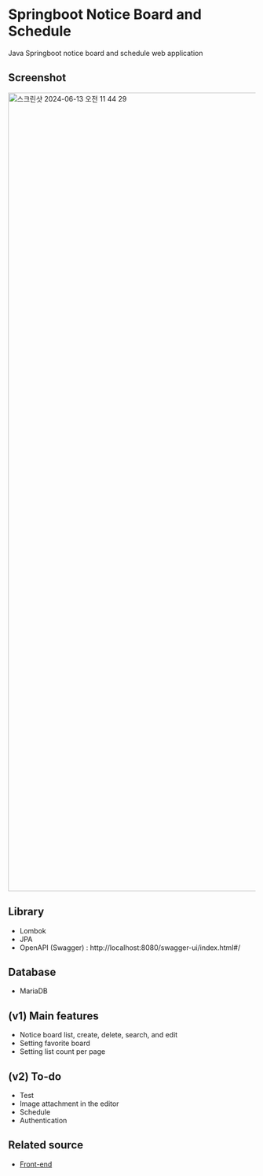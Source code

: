 # Springboot Notice Board and Schedule
Java Springboot notice board and schedule web application


## Screenshot

<img width="1622" alt="스크린샷 2024-06-13 오전 11 44 29" src="https://github.com/midi79/noticeBoard_frontend/assets/19512435/19520a02-3bcc-42d6-81c1-381ec617504c">


## Library

-   Lombok
-   JPA
-   OpenAPI (Swagger) : http://localhost:8080/swagger-ui/index.html#/

## Database
- MariaDB

## (v1) Main features

-   Notice board list, create, delete, search, and edit
-   Setting favorite board
-   Setting list count per page

## (v2) To-do

-   Test
-   Image attachment in the editor
-   Schedule
-   Authentication

## Related source

-   [Front-end](https://github.com/midi79/noticeBoard_frontend)
